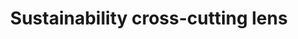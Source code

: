 ---
title: 'Sustainability cross-cutting lens'
field: 'is.focus.sustainLens'
slug: 'global-sustainability-cross-cutting-lens'
comment: 'Select from control list'
required: False
vocabulary: 'vocabulary.txt'
module: 'Scope'
cluster: 'Global'
policy: 'Controlled value. Multi select from control list.'
layout: 'home'
---